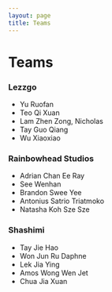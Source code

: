```yaml
---
layout: page
title: Teams
---
```


# Teams

### Lezzgo

* Yu Ruofan
* Teo Qi Xuan
* Lam Zhen Zong, Nicholas
* Tay Guo Qiang
* Wu Xiaoxiao

### Rainbowhead Studios

* Adrian Chan Ee Ray
* See Wenhan
* Brandon Swee Yee
* Antonius Satrio Triatmoko
* Natasha Koh Sze Sze

### Shashimi

* Tay Jie Hao
* Won Jun Ru Daphne
* Lek Jia Ying
* Amos Wong Wen Jet
* Chua Jia Xuan
